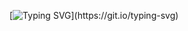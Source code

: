 [![Typing SVG](https://readme-typing-svg.herokuapp.com?font=Fira+Code&duration=4000&pause=1000&color=B460F7&center=true&vCenter=true&multiline=true&height=150&lines=Hello!+;My+name+is+Giulianna+Grego;I'm+a+Software+Engineer+studant;Welcome+to+my+profile!)](https://git.io/typing-svg)
